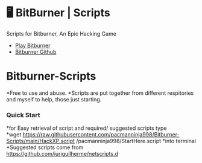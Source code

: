 # 🖥  BitBurner | Scripts
Scripts for Bitburner, An Epic Hacking Game

* [Play Bitburner](https://danielyxie.github.io/bitburner/)
* [Bitburner Github](https://github.com/danielyxie/bitburner)
# Bitburner-Scripts
*Free to use and abuse.
*Scripts are put together from different respitories and myself to help, those just starting.
### Quick Start
*for Easy retrieval of script and required/ suggested scripts type                                                                                       
*wget https://raw.githubusercontent.com/pacmanninja998/Bitburner-Scripts/main/HackXP.script /pacmanninja998/StartHere.script
*into terminal
*Suggested scripts come from https://github.com/iuriguilherme/netscripts.d
